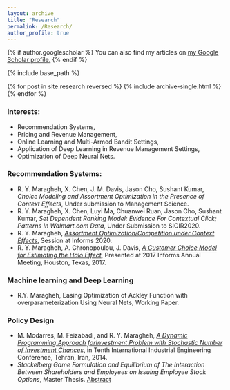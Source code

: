 ```yaml
---
layout: archive
title: "Research"
permalink: /Research/
author_profile: true
---
```


{% if author.googlescholar %}
  You can also find my articles on <u><a href="{{author.googlescholar}}">my Google Scholar profile</a>.</u>
{% endif %}

{% include base_path %}

{% for post in site.research reversed %}
  {% include archive-single.html %}
{% endfor %}

### Interests:
* Recommendation Systems,
* Pricing and Revenue Management,
* Online Learning and Multi-Armed Bandit Settings,
* Application of Deep Learning in Revenue Management Settings,
* Optimization of Deep Neural Nets.

### Recommendation Systems:
* R. Y. Maragheh, X. Chen, J. M. Davis, Jason Cho, Sushant Kumar, *Choice Modeling and Assortment Optimization in the Presence of Context Effects*, Under submission to Management Science.
* R. Y. Maragheh, X. Chen, Luyi Ma, Chuanwei Ruan, Jason Cho, Sushant Kumar, *Set Dependent Ranking Model: Evidence For Contextual Click; Patterns In Walmart.com Data*, Under Submission to SIGIR2020.
* R. Y. Maragheh, [*Assortment Optimization/Competition under Context Effects*](https://www.abstractsonline.com/pp8/#!/9022/session/2572),  Session at Informs 2020.
* R. Y. Maragheh, A. Chronopoulou, J. Davis, [*A Customer Choice Model for Estimating the Halo Effect*](https://arxiv.org/abs/1805.01603), Presented at 2017 Informs Annual Meeting, Houston, Texas, 2017.

### Machine learning and Deep Learning
* R.Y. Maragheh, Easing Optimization of Ackley Function with overparameterization Using Neural Nets, Working Paper.

### Policy Design
* M. Modarres, M. Feizabadi, and R. Y. Maragheh, [*A Dynamic Programming Approach forInvestment Problem with Stochastic
Number of Investment Chances*](https://www.researchgate.net/publication/260144937_A_dynamic_programming_approach_for_investment_problem_with_stochastic_number_of_investment_chances), in Tenth International Industrial Engineering Conference, Tehran, Iran, 2014.
* *Stackelberg Game Formulation and Equilibrium of The Interaction Between Shareholders and Employees on Issuing Employee Stock Options*, Master Thesis. [Abstract](https://www.researchgate.net/publication/279285970_Stackelberg_Game_Formulation_and_Equilibrium_of_The_Interaction_Between_Shareholders_and_Employees_on_Issuing_Employee_Stock_Options)
